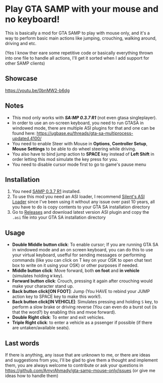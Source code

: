 # Play GTA SAMP with your mouse and no keyboard!
This is basically a mod for GTA SAMP to play with mouse only, and it's a way to perform basic main actions like jumping, crouching, walking around, driving and etc.

(Yes I know ther eare some repetitive code or basically everything thrown into one file to handle all actions, I'll get it sorted when I add support for other SAMP clients)

## Showcase
https://youtu.be/0bnMW2-b6dg

## Notes

- This mod only works with ***SA:MP 0.3.7 R1*** (not even gtasa singleplayer).
- In order to use an on-screen keyboard, you need to run GTASA in windowed mode, there are multiple ASI plugins for that and one can be found here: 
https://ugbase.eu/threads/gta-sa-multiprocess-updated.4100/
- You need to enable Steer with Mouse in **Options**, **Controller Setup**, **Mouse Settings** to be able to do wheel steering while driving.
- You also have to bind jump action to **SPACE** key instead of **Left Shift** in order letting this mod simulate the key press for you.
- You need to disable cursor mode first to go to game's pause menu

## Installation

1. You need [SAMP 0.3.7 R1](https://github.com/KrustyKoyle/files.sa-mp.com-Archive/blob/master/sa-mp-0.3.7-install.exe) installed.
2. To use this mod you need an ASI loader, I recommend [Silent's ASI Loader](https://www.gtagarage.com/mods/show.php?id=21709) since I've been using it without any issue over past 10 years, all you have to do is copy contents to your GTA SA installation directory
3. Go to [Releases](https://github.com/AmyrAhmady/gta-samp-mouse-only) and download latest version ASI plugin and copy the `.asi` file into your GTA SA installation directory

## Usage

- **Double Middle button click**: To enable cursor; If you are running GTA SA in windowed mode and an on screen keyboard, you can do this to use your virtual keyboard, usefful for sending messages or performing commands (like you can click on T key on your OSK to open chat text box to write on it using your OSK) or other purposes if needed.
- **Middle button click**: Move forward, both **on foot** and **in vehicle** (simulates holding `W` key).
- **Forward button click**: Crouch, pressing it again after crouching would make your character stand up.
- **Back button click[ON FOOT]**: Jump (You HAVE to rebind your JUMP action key to SPACE key to make this work!).
- **Back button click[IN VEHICLE]**: Simulates pressing and holding `S` key, to perform a slow brake or driving reverse (You can even do a burst out (is that the word?) by enabling this and mvoe forward).
- **Double Right click**: To enter and exit vehicles.
- **Triple Right click**: to enter a vehicle as a pssenger if possible (if there are untaken/available seats).

## Last words
If there is anything, any issue that are unknown to me, or there are ideas and suggestions from you, I'll be glad to give them a thought and implement them, you are always welcome to contribute or ask your questions in https://github.com/AmyrAhmady/gta-samp-mouse-only/issues (or give me ideas how to handle them)
